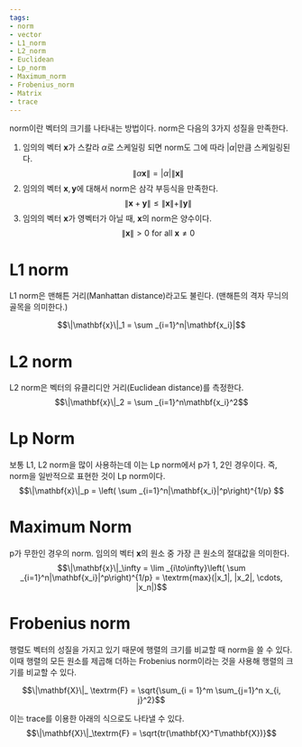 ```yaml
---
tags:
- norm
- vector
- L1_norm
- L2_norm
- Euclidean
- Lp_norm
- Maximum_norm
- Frobenius_norm
- Matrix
- trace
---
```


norm이란 벡터의 크기를 나타내는 방법이다.
norm은 다음의 3가지 성질을 만족한다.

1. 임의의 벡터 $\mathbf{x}$가 스칼라 $\alpha$로 스케일링 되면 norm도 그에 따라 $|\alpha|$만큼 스케일링된다.
$$\|\alpha\mathbf{x}\| = |\alpha|\|\mathbf{x}\|$$
2. 임의의 벡터 $\mathbf{x}, \mathbf{y}$에 대해서 norm은 삼각 부등식을 만족한다.
$$\|\mathbf{x} + \mathbf{y}\| \leq \|\mathbf{x}\| + \|\mathbf{y}\|$$
3. 임의의 벡터 $\mathbf{x}$가 영벡터가 아닐 때, $\mathbf{x}$의 norm은 양수이다.
$$\|\mathbf{x}\| > 0 \textrm{ for all } \mathbf{x} \neq 0$$

# L1 norm

L1 norm은 맨해튼 거리(Manhattan distance)라고도 불린다. (맨해튼의 격자 무늬의 골목을 의미한다.)

$$\|\mathbf{x}\|_1 = \sum _{i=1}^n|\mathbf{x_i}|$$

# L2 norm

L2 norm은 벡터의 유클리디안 거리(Euclidean distance)를 측정한다.
$$\|\mathbf{x}\|_2 = \sum _{i=1}^n\mathbf{x_i}^2$$

# Lp Norm

보통 L1, L2 norm을 많이 사용하는데 이는 Lp norm에서 p가 1, 2인 경우이다.
즉, norm을 일반적으로 표현한 것이 Lp norm이다.
$$\|\mathbf{x}\|_p = \left( \sum _{i=1}^n|\mathbf{x_i}|^p\right)^{1/p} $$

# Maximum Norm

p가 무한인 경우의 norm.
임의의 벡터 $\mathbf{x}$의 원소 중 가장 큰 원소의 절대값을 의미한다.
$$\|\mathbf{x}\|_\infty = \lim _{i\to\infty}\left( \sum _{i=1}^n|\mathbf{x_i}|^p\right)^{1/p} =  \textrm{max}(|x_1|, |x_2|, \cdots, |x_n|)$$

# Frobenius norm

행렬도 벡터의 성질을 가지고 있기 때문에 행렬의 크기를 비교할 때 norm을 쓸 수 있다.
이때 행렬의 모든 원소를 제곱해 더하는 Frobenius norm이라는 것을 사용해 행렬의 크기를 비교할 수 있다.

$$\|\mathbf{X}\|_ \textrm{F} = \sqrt{\sum_{i = 1}^m \sum_{j=1}^n x_{i, j}^2}$$

이는 trace를 이용한 아래의 식으로도 나타낼 수 있다.
$$\|\mathbf{X}\|_\textrm{F} = \sqrt{tr(\mathbf{X}^T\mathbf{X})}$$
